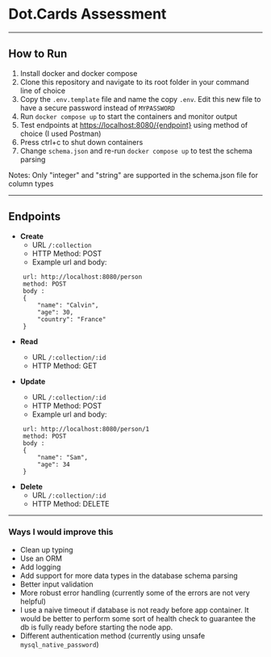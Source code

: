 
# Dot.Cards Assessment

***

## How to Run

1. Install docker and docker compose
2. Clone this repository and navigate to its root folder in your command line of choice
3. Copy the ```.env.template``` file and name the copy ```.env```. Edit this new file to have a secure password instead of ```MYPASSWORD```
4. Run ```docker compose up``` to start the containers and monitor output
5. Test endpoints at [https://localhost:8080/{endpoint}](https://localhost:8080/) using method of choice (I used Postman)
6. Press ctrl+c to shut down containers
7. Change ```schema.json``` and re-run ```docker compose up``` to test the schema parsing

Notes: Only "integer" and "string" are supported in the schema.json file for column types

***

## Endpoints

- **Create** 
  - URL ```/:collection```
  - HTTP Method: POST 
  - Example url and body:

```
    url: http://localhost:8080/person
    method: POST
    body :
    {
        "name": "Calvin",
        "age": 30,
        "country": "France"
    }
```

- **Read**
    - URL ```/:collection/:id```
    - HTTP Method: GET

- **Update**
    - URL ```/:collection/:id```
    - HTTP Method: POST
    - Example url and body:

```
    url: http://localhost:8080/person/1
    method: POST
    body :
    {
        "name": "Sam",
        "age": 34
    }
```

- **Delete**
    - URL ```/:collection/:id```
    - HTTP Method: DELETE

***

### Ways I would improve this

- Clean up typing
- Use an ORM
- Add logging
- Add support for more data types in the database schema parsing
- Better input validation
- More robust error handling (currently some of the errors are not very helpful)
- I use a naive timeout if database is not ready before app container. It would be better to perform some sort of health check 
to guarantee the db is fully ready before starting the node app.
- Different authentication method (currently using unsafe ```mysql_native_password```)
